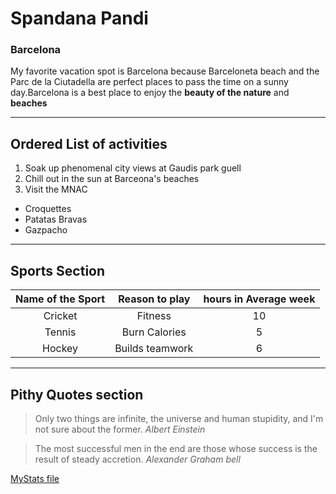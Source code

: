 # Spandana Pandi
### Barcelona

My favorite vacation spot is Barcelona because Barceloneta beach and the Parc de la Ciutadella are perfect places to pass the time on a sunny day.Barcelona is a best place to enjoy the **beauty of the nature** and **beaches**

***

## Ordered List of activities
1. Soak up phenomenal city views at  Gaudis park guell
2. Chill out in the sun at Barceona's beaches
1. Visit the MNAC
* Croquettes
* Patatas Bravas
* Gazpacho

***

## Sports Section

| Name of the Sport | Reason to play| hours in Average week|
|  :---------------:| :------------:| :------------------: |   
|     Cricket       |    Fitness    |         10           |
|     Tennis        |Burn Calories  |         5            |
|     Hockey        |Builds teamwork|         6            |


***

## Pithy Quotes section
> Only two things are infinite, the universe and human stupidity, and I'm not sure about the former.
 *Albert Einstein* 

>The most successful men in the end are those whose success is the result of steady accretion.
  *Alexander Graham bell*




[MyStats file](MyStats.md)